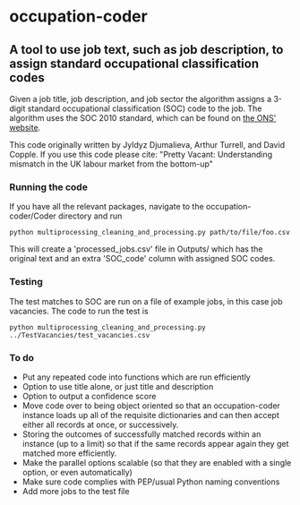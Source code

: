 # occupation-coder

## A tool to use job text, such as job description, to assign standard occupational classification codes

Given a job title, job description, and job sector the algorithm assigns a 3-digit standard occupational classification (SOC) code to the job. The algorithm uses the SOC 2010 standard, which can be found on [the ONS' website](https://www.ons.gov.uk/methodology/classificationsandstandards/standardoccupationalclassificationsoc/soc2010).

This code originally written by Jyldyz Djumalieva, Arthur Turrell, and David Copple. If you use this code please cite:
"Pretty Vacant: Understanding mismatch in the UK labour market from the bottom-up"

### Running the code
If you have all the relevant packages, navigate to the occupation-coder/Coder directory and run
```
python multiprocessing_cleaning_and_processing.py path/to/file/foo.csv
```
This will create a 'processed_jobs.csv' file in Outputs/ which has the original text and an extra 'SOC_code' column with assigned SOC codes.

### Testing
The test matches to SOC are run on a file of example jobs, in this case job vacancies.
The code to run the test is
```
python multiprocessing_cleaning_and_processing.py ../TestVacancies/test_vacancies.csv
```

### To do
- Put any repeated code into functions which are run efficiently
- Option to use title alone, or just title and description
- Option to output a confidence score
- Move code over to being object oriented so that an occupation-coder instance loads up all of the requisite dictionaries and can then accept either all records at once, or successively.
- Storing the outcomes of successfully matched records within an instance (up to a limit) so that if the same records appear again they get matched more efficiently.
- Make the parallel options scalable (so that they are enabled with a single option, or even automatically)
- Make sure code complies with PEP/usual Python naming conventions
- Add more jobs to the test file
